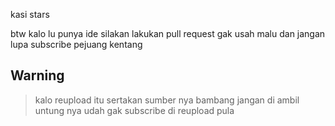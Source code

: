 kasi stars

btw kalo lu punya ide silakan lakukan pull request gak usah malu
dan jangan lupa subscribe pejuang kentang

## Warning

> kalo reupload itu sertakan sumber nya bambang jangan di ambil untung nya udah gak subscribe di reupload pula
